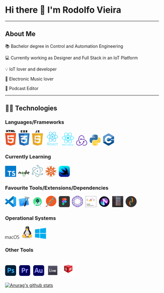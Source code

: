 # Hi there :wave: I'm Rodolfo Vieira

---

## About Me
:books: Bachelor degree in Control and Automation Engineering

:computer: Currently working as Designer and Full Stack in an IoT Platform

:bulb: IoT lover and developer

:musical_note: Electronic Music lover

:microphone: Podcast Editor

---

## 👨‍💻️ **Technologies** 

### **Languages/Frameworks**
<img width="36px" alt="html" src="https://github.com/rodolfovieira95/rodolfovieira95/blob/master/assets/images/html5.svg">&nbsp;
<img width="36px" alt="css" src="https://github.com/rodolfovieira95/rodolfovieira95/blob/master/assets/images/css3.svg">&nbsp;
<img width="36px" alt="javascript" src="https://github.com/rodolfovieira95/rodolfovieira95/blob/master/assets/images/javascript.svg">&nbsp;
[<img width="46px" alt="react" src="https://github.com/rodolfovieira95/rodolfovieira95/blob/master/assets/images/react.svg">](https://pt-br.reactjs.org)&nbsp;
[<img width="40px" alt="React Native" src="https://github.com/rodolfovieira95/rodolfovieira95/blob/master/assets/images/reactnative.png">](https://reactnative.dev)&nbsp;
[<img width="36px" alt="Redux" src="https://github.com/rodolfovieira95/rodolfovieira95/blob/master/assets/images/redux.svg">](https://redux.js.org)&nbsp;
[<img width="36px" alt="Python" src="https://github.com/rodolfovieira95/rodolfovieira95/blob/master/assets/images/python.svg">](https://www.python.org)&nbsp;
<img width="36px" alt="C" src="https://github.com/rodolfovieira95/rodolfovieira95/blob/master/assets/images/c.png">&nbsp;

### **Currently Learning**

[<img width="36px" alt="TypeScript" src="https://github.com/rodolfovieira95/rodolfovieira95/blob/master/assets/images/typescript.svg">](https://www.typescriptlang.org)&nbsp;
[<img width="36px" alt="NodeJs" src="https://github.com/rodolfovieira95/rodolfovieira95/blob/master/assets/images/nodejs.svg">](https://nodejs.org/en/)&nbsp;
[<img width="36px" alt="Electron" src="https://github.com/rodolfovieira95/rodolfovieira95/blob/master/assets/images/electron.svg">](https://www.electronjs.org)&nbsp;
[<img width="36px" alt="Knex" src="https://github.com/rodolfovieira95/rodolfovieira95/blob/master/assets/images/knex.svg">](http://knexjs.org)&nbsp;
[<img width="36px" alt="Swift UI" src="https://github.com/rodolfovieira95/rodolfovieira95/blob/master/assets/images/swiftui.png">](https://developer.apple.com/xcode/swiftui/)&nbsp;

### **Favourite Tools/Extensions/Dependencies**

[<img width="36px" alt="VSCode" src="https://github.com/rodolfovieira95/rodolfovieira95/blob/master/assets/images/vscode.svg">](https://code.visualstudio.com)&nbsp;
[<img width="36px" alt="XCode" src="https://github.com/rodolfovieira95/rodolfovieira95/blob/master/assets/images/xcode.png">](https://developer.apple.com/xcode/)&nbsp;
[<img width="36px" alt="Android Studio" src="https://github.com/rodolfovieira95/rodolfovieira95/blob/master/assets/images/androidstudio.png">](https://developer.android.com/studio)&nbsp;
[<img width="36px" alt="Postman" src="https://github.com/rodolfovieira95/rodolfovieira95/blob/master/assets/images/postman.png">](https://www.postman.com)&nbsp;
[<img width="36px" alt="Figma" src="https://github.com/rodolfovieira95/rodolfovieira95/blob/master/assets/images/figma.png">](https://www.figma.com)&nbsp;
[<img width="36px" alt="React Navigation" src="https://github.com/rodolfovieira95/rodolfovieira95/blob/master/assets/images/reactnativenavigation.svg">](https://reactnavigation.org)&nbsp;
[<img width="36px" alt="Styled Components" src="https://github.com/rodolfovieira95/rodolfovieira95/blob/master/assets/images/styled-components.png">](https://styled-components.com)&nbsp;
[<img width="36px" alt="GitLens" src="https://github.com/rodolfovieira95/rodolfovieira95/blob/master/assets/images/gitlens.png">](https://marketplace.visualstudio.com/items?itemName=eamodio.gitlens)&nbsp;
[<img width="36px" alt="Color Highlight" src="https://github.com/rodolfovieira95/rodolfovieira95/blob/master/assets/images/colorhighlight.png" >](https://marketplace.visualstudio.com/items?itemName=naumovs.color-highlight)&nbsp;
[<img width="36px" alt="Bracket Pair Colorizer 2" src="https://github.com/rodolfovieira95/rodolfovieira95/blob/master/assets/images/bracketpaircolorizer2.png">](https://marketplace.visualstudio.com/items?itemName=CoenraadS.bracket-pair-colorizer-2)&nbsp;

### **Operational Systems**
<img width="46px" alt="macOS" src="https://github.com/rodolfovieira95/rodolfovieira95/blob/master/assets/images/macos.svg">&nbsp;
<img width="36px" alt="Linux" src="https://github.com/rodolfovieira95/rodolfovieira95/blob/master/assets/images/linux.svg">&nbsp;
<img width="36px" alt="Windows" src="https://github.com/rodolfovieira95/rodolfovieira95/blob/master/assets/images/windows.svg">&nbsp;


### **Other Tools**
[<img width="36px" alt="Adobe Photoshop" src="https://github.com/rodolfovieira95/rodolfovieira95/blob/master/assets/images/photoshop.png">](https://www.adobe.com/br/products/photoshop.html)&nbsp;
[<img width="36px" alt="Adobe Premiere" src="https://github.com/rodolfovieira95/rodolfovieira95/blob/master/assets/images/premiere.png">](https://www.adobe.com/br/products/premiere.html)&nbsp;
[<img width="36px" alt="Adobe Audition" src="https://github.com/rodolfovieira95/rodolfovieira95/blob/master/assets/images/audition.png">](https://www.adobe.com/br/products/audition.html)&nbsp;
[<img width="36px" alt="Ableton Live" src="https://github.com/rodolfovieira95/rodolfovieira95/blob/master/assets/images/ableton.png">](https://www.ableton.com)&nbsp;
[<img width="46px" alt="Solidworks" src="https://github.com/rodolfovieira95/rodolfovieira95/blob/master/assets/images/solidworks.png">](https://www.solidworks.com/pt-br)&nbsp;
---

[![Anurag's github stats](https://github-readme-stats.vercel.app/api?username=rodolfovieira95)](https://github.com/anuraghazra/github-readme-stats)

